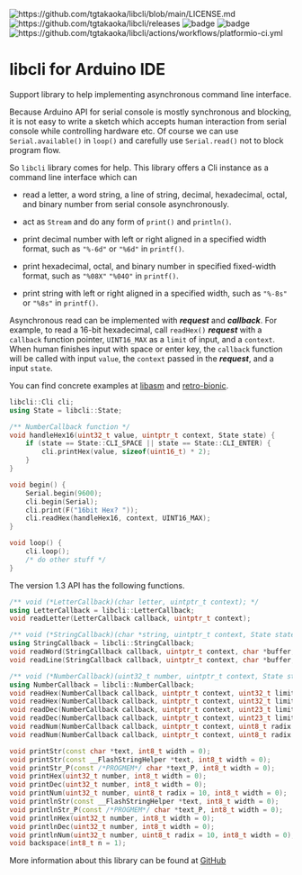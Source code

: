 ![<https://github.com/tgtakaoka/libcli/blob/main/LICENSE.md>](https://img.shields.io/badge/License-Apache%202.0-blue.svg)
![<https://github.com/tgtakaoka/libcli/releases>](https://img.shields.io/github/v/release/tgtakaoka/libcli.svg?maxAge=3600)
![badge](https://github.com/tgtakaoka/libcli/actions/workflows/ccpp.yml/badge.svg)
![badge](https://github.com/tgtakaoka/libcli/actions/workflows/arduino-ci.yml/badge.svg)
![<https://github.com/tgtakaoka/libcli/actions/workflows/platformio-ci.yml>](https://github.com/tgtakaoka/libcli/actions/workflows/platformio-ci.yml/badge.svg)

# libcli for Arduino IDE

Support library to help implementing asynchronous command line
interface.

Because Arduino API for serial console is mostly synchronous and
blocking, it is not easy to write a sketch which accepts human
interaction from serial console while controlling hardware etc. Of
course we can use `Serial.available()` in `loop()` and carefully use
`Serial.read()` not to block program flow.

So `libcli` library comes for help. This library offers a Cli instance
as a command line interface which can

  - read a letter, a word string, a line of string, decimal,
    hexadecimal, octal, and binary number from serial console
    asynchronously.

  - act as `Stream` and do any form of `print()` and `println()`.

  - print decimal number with left or right aligned in a specified width
    format, such as `"%-6d"` or `"%6d"` in `printf()`.

  - print hexadecimal, octal, and binary number in specified
    fixed-width format, such as `"%08X"` `"%04O"` in `printf()`.

  - print string with left or right aligned in a specified width, such
    as `"%-8s"` or `"%8s"` in `printf()`.

Asynchronous read can be implemented with ***request*** and
***callback***. For example, to read a 16-bit hexadecimal, call
`readHex()` ***request*** with a `callback` function pointer,
`UINT16_MAX` as a `limit` of input, and a `context`. When human
finishes input with space or enter key, the `callback` function will
be called with input `value`, the `context` passed in the
***request***, and a input `state`.

You can find concrete examples at
[libasm](https://github.com/tgtakaoka/libasm/blob/main/src/arduino_example.h)
and
[retro-bionic](https://github.com/tgtakaoka/retro-bionic/blob/main/debugger/debugger.cpp).

``` C++
libcli::Cli cli;
using State = libcli::State;

/** NumberCallback function */
void handleHex16(uint32_t value, uintptr_t context, State state) {
    if (state == State::CLI_SPACE || state == State::CLI_ENTER) {
        cli.printHex(value, sizeof(uint16_t) * 2);
    }
}

void begin() {
    Serial.begin(9600);
    cli.begin(Serial);
    cli.print(F("16bit Hex? "));
    cli.readHex(handleHex16, context, UINT16_MAX);
}

void loop() {
    cli.loop();
    /* do other stuff */
}
```

The version 1.3 API has the following functions.

``` C++
/** void (*LetterCallback)(char letter, uintptr_t context); */
using LetterCallback = libcli::LetterCallback;
void readLetter(LetterCallback callback, uintptr_t context);

/** void (*StringCallback)(char *string, uintptr_t context, State state); */
using StringCallback = libcli::StringCallback;
void readWord(StringCallback callback, uintptr_t context, char *buffer, size_t size, bool hasDefval = false);
void readLine(StringCallback callback, uintptr_t context, char *buffer, size_t size, bool hasDefval = false);

/** void (*NumberCallback)(uint32_t number, uintptr_t context, State state); */
using NumberCallback = libcli::NumberCallback;
void readHex(NumberCallback callback, uintptr_t context, uint32_t limit = UINT32_MAX);
void readHex(NumberCallback callback, uintptr_t context, uint32_t limit, uint32_t defVal);
void readDec(NumberCallback callback, uintptr_t context, uint23_t limit = UINt32_MAX);
void readDec(NumberCallback callback, uintptr_t context, uint23_t limit, uint32_t defVal);
void readNum(NumberCallback callback, uintptr_t context, uint8_t radix = 10, uint23_t limit = UINt32_MAX);
void readNum(NumberCallback callback, uintptr_t context, uint8_t radix = 10, uint23_t limit, uint32_t defVal);

void printStr(const char *text, int8_t width = 0);
void printStr(const __FlashStringHelper *text, int8_t width = 0);
void printStr_P(const /*PROGMEM*/ char *text_P, int8_t width = 0);
void printHex(uint32_t number, int8_t width = 0);
void printDec(uint32_t number, int8_t width = 0);
void printNum(uint32_t number, uint8_t radix = 10, int8_t width = 0);
void printlnStr(const __FlashStringHelper *text, int8_t width = 0);
void printlnStr_P(const /*PROGMEM*/ char *text_P, int8_t width = 0);
void printlnHex(uint32_t number, int8_t width = 0);
void printlnDec(uint32_t number, int8_t width = 0);
void printlnNum(uint32_t number, uint8_t radix = 10, int8_t width = 0);
void backspace(int8_t n = 1);
```

<div class="note">

More information about this library can be found at
[GitHub](https://github.com/tgtakaoka/libcli)

</div>
